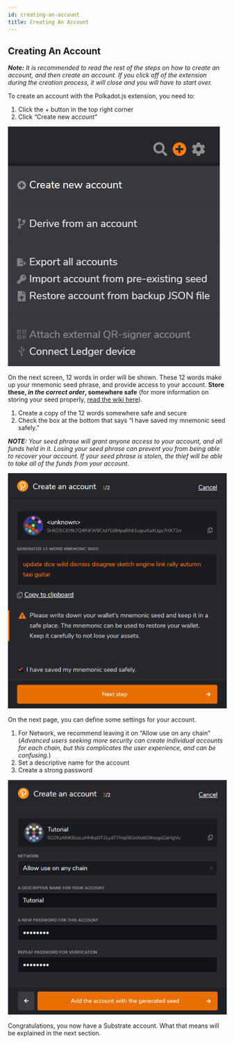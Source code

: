 ```yaml
---
id: creating-an-account
title: Creating An Account
---
```

## Creating An Account
***Note:** It is recommended to read the rest of the steps on how to create an account, and then create an account. 
If you click off of the extension during the creation process, it will close and you will have to start over.*

To create an account with the Polkadot.js extension, you need to:
1. Click the + button in the top right corner
2. Click “Create new account”

![](../../../../static/img/getting-started-2.png)

On the next screen, 12 words in order will be shown. These 12 words make up your mnemonic seed phrase, and provide access to your account. 
**Store these, *in the correct order*, somewhere safe** (for more information on storing your seed properly, 
[read the wiki here](https://wiki.polkadot.network/docs/learn-account-generation#storing-your-key-safely)).

1. Create a copy of the 12 words somewhere safe and secure
2. Check the box at the bottom that says “I have saved my mnemonic seed safely.”

***NOTE:** Your seed phrase will grant anyone access to your account, and all funds held in it. 
Losing your seed phrase can prevent you from being able to recover your account. 
If your seed phrase is stolen, the thief will be able to take all of the funds from your account.*

![](../../../../static/img/getting-started-3.png)

On the next page, you can define some settings for your account. 
1. For Network, we recommend leaving it on “Allow use on any chain” 
(*Advanced users seeking more security can create individual accounts for each chain, but this complicates the user experience, and can be confusing.*)
3. Set a descriptive name for the account
4. Create a strong password

![](../../../../static/img/getting-started-4.png)

Congratulations, you now have a Substrate account. What that means will be explained in the next section.
